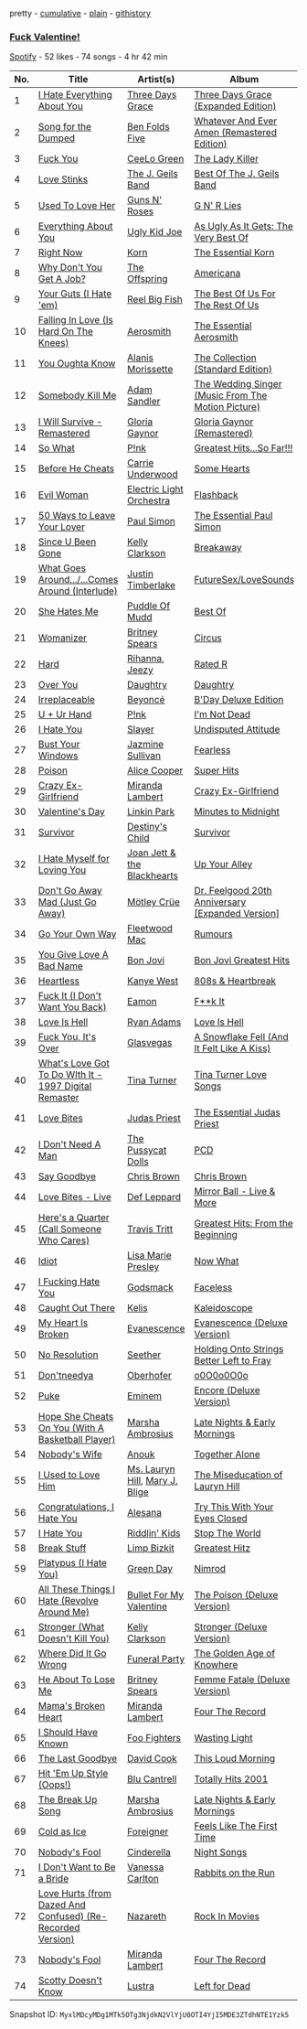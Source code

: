 pretty - [cumulative](/playlists/cumulative/5Dn14a8hNIhT3NLLjUUBGL.md) - [plain](/playlists/plain/5Dn14a8hNIhT3NLLjUUBGL) - [githistory](https://github.githistory.xyz/mackorone/spotify-playlist-archive/blob/main/playlists/plain/5Dn14a8hNIhT3NLLjUUBGL)

### [Fuck Valentine!](https://open.spotify.com/playlist/5Dn14a8hNIhT3NLLjUUBGL)

> 

[Spotify](https://open.spotify.com/user/spotify) - 52 likes - 74 songs - 4 hr 42 min

| No. | Title | Artist(s) | Album | Length |
|---|---|---|---|---|
| 1 | [I Hate Everything About You](https://open.spotify.com/track/6rUp7v3l8yC4TKxAAR5Bmx) | [Three Days Grace](https://open.spotify.com/artist/2xiIXseIJcq3nG7C8fHeBj) | [Three Days Grace \(Expanded Edition\)](https://open.spotify.com/album/38pfSOHvxHqDWwDnjZ25U5) | 3:51 |
| 2 | [Song for the Dumped](https://open.spotify.com/track/3u13MyusqSsMVegpADUHHP) | [Ben Folds Five](https://open.spotify.com/artist/44gRHbEm4Uqa0ykW0rDTNk) | [Whatever And Ever Amen \(Remastered Edition\)](https://open.spotify.com/album/3oz8kworUyU7oXjaEVhDsZ) | 3:51 |
| 3 | [Fuck You](https://open.spotify.com/track/4ycLiPVzE5KamivXrAzGFG) | [CeeLo Green](https://open.spotify.com/artist/5nLYd9ST4Cnwy6NHaCxbj8) | [The Lady Killer](https://open.spotify.com/album/3MXU6UoWrf4w4bOvjZTlvY) | 3:42 |
| 4 | [Love Stinks](https://open.spotify.com/track/2CCtvImOR0UZjn0uPLB94P) | [The J\. Geils Band](https://open.spotify.com/artist/69Mj3u4FTUrpyeGNSIaU6F) | [Best Of The J\. Geils Band](https://open.spotify.com/album/2FZfWyxQuzOcmwzrxlqKRp) | 3:45 |
| 5 | [Used To Love Her](https://open.spotify.com/track/2uduMoxSNLkDBhyLS2JroT) | [Guns N' Roses](https://open.spotify.com/artist/3qm84nBOXUEQ2vnTfUTTFC) | [G N' R Lies](https://open.spotify.com/album/6z5LStxyQzrUTrVxjiOXVU) | 3:11 |
| 6 | [Everything About You](https://open.spotify.com/track/1O2ACd0zg4GYgQRhLBGYDV) | [Ugly Kid Joe](https://open.spotify.com/artist/3XsgWn63EnA4wYZBjVyxjf) | [As Ugly As It Gets: The Very Best Of](https://open.spotify.com/album/5oukrASJpumQ9tUHxgK5Kj) | 4:15 |
| 7 | [Right Now](https://open.spotify.com/track/5yMJvJL1GdtoWwW58hOTvE) | [Korn](https://open.spotify.com/artist/3RNrq3jvMZxD9ZyoOZbQOD) | [The Essential Korn](https://open.spotify.com/album/4YsYdC1VAagQknJujE7cvC) | 3:09 |
| 8 | [Why Don't You Get A Job?](https://open.spotify.com/track/5EuDF2V1GOw817RaApPyBJ) | [The Offspring](https://open.spotify.com/artist/5LfGQac0EIXyAN8aUwmNAQ) | [Americana](https://open.spotify.com/album/4R2blKzIP9cEhgz7bMsRSt) | 2:51 |
| 9 | [Your Guts \(I Hate 'em\)](https://open.spotify.com/track/4CYcL38fBwxYiQUrTq5zp8) | [Reel Big Fish](https://open.spotify.com/artist/3bXhZFreBJF4QDUUiMmtZW) | [The Best Of Us For The Rest Of Us](https://open.spotify.com/album/1U7jVocQwP0iF7eQP0wmUI) | 2:02 |
| 10 | [Falling In Love \(Is Hard On The Knees\)](https://open.spotify.com/track/3JsNHSOWWJ7X3axxroxmFf) | [Aerosmith](https://open.spotify.com/artist/7Ey4PD4MYsKc5I2dolUwbH) | [The Essential Aerosmith](https://open.spotify.com/album/0YlgzYfI3a1OrGBBN0wWTG) | 3:26 |
| 11 | [You Oughta Know](https://open.spotify.com/track/17ZAZ24Eyh5fKqQ06u4R3d) | [Alanis Morissette](https://open.spotify.com/artist/6ogn9necmbUdCppmNnGOdi) | [The Collection \(Standard Edition\)](https://open.spotify.com/album/4N7LuZYpstQrtcHIoOKzqg) | 4:09 |
| 12 | [Somebody Kill Me](https://open.spotify.com/track/1LyW3Cwi49N1l58Pf1TNKy) | [Adam Sandler](https://open.spotify.com/artist/2LB9H0px4qWbCHg9Axzhga) | [The Wedding Singer \(Music From The Motion Picture\)](https://open.spotify.com/album/1zj1tn6yjZangQpuQHjJA3) | 1:52 |
| 13 | [I Will Survive \- Remastered](https://open.spotify.com/track/2DX0WG5OGLQLaXb41Cq1IA) | [Gloria Gaynor](https://open.spotify.com/artist/6V6WCgi7waF55bJmylC4H5) | [Gloria Gaynor \(Remastered\)](https://open.spotify.com/album/0KwI95bTOayhB4kTnCZNiH) | 4:55 |
| 14 | [So What](https://open.spotify.com/track/7bprRkhvOXWmWpqOrEWbXu) | [P!nk](https://open.spotify.com/artist/1KCSPY1glIKqW2TotWuXOR) | [Greatest Hits...So Far!!!](https://open.spotify.com/album/2tUn9E3nHXhUIJ47yv6ePD) | 3:34 |
| 15 | [Before He Cheats](https://open.spotify.com/track/0ZUo4YjG4saFnEJhdWp9Bt) | [Carrie Underwood](https://open.spotify.com/artist/4xFUf1FHVy696Q1JQZMTRj) | [Some Hearts](https://open.spotify.com/album/0kys2jaKAiDPfNBd4z7LAg) | 3:19 |
| 16 | [Evil Woman](https://open.spotify.com/track/0GjzyfE9VVSVVkheoweAGs) | [Electric Light Orchestra](https://open.spotify.com/artist/7jefIIksOi1EazgRTfW2Pk) | [Flashback](https://open.spotify.com/album/0fT2CI9hgHC1EH4Q4E8rER) | 4:19 |
| 17 | [50 Ways to Leave Your Lover](https://open.spotify.com/track/7bdDULyOUqNyWu6XPeAnSO) | [Paul Simon](https://open.spotify.com/artist/2CvCyf1gEVhI0mX6aFXmVI) | [The Essential Paul Simon](https://open.spotify.com/album/4kdOH3s9cRL9YykvHFpSlD) | 3:28 |
| 18 | [Since U Been Gone](https://open.spotify.com/track/3xrn9i8zhNZsTtcoWgQEAd) | [Kelly Clarkson](https://open.spotify.com/artist/3BmGtnKgCSGYIUhmivXKWX) | [Breakaway](https://open.spotify.com/album/5gDAEao3VxFdbm8vS0koQq) | 3:08 |
| 19 | [What Goes Around.../...Comes Around \(Interlude\)](https://open.spotify.com/track/3pD0f7hSJg2XdQ6udw5Tey) | [Justin Timberlake](https://open.spotify.com/artist/31TPClRtHm23RisEBtV3X7) | [FutureSex/LoveSounds](https://open.spotify.com/album/2scB1uhcCI1TSf6b9TCZK3) | 7:28 |
| 20 | [She Hates Me](https://open.spotify.com/track/5A3t6GVPUxBn5yxODZ8r8L) | [Puddle Of Mudd](https://open.spotify.com/artist/3dXaa6jwM7B52GZpaJEIr5) | [Best Of](https://open.spotify.com/album/5TnRBGlkLkrz14wl2fkGWI) | 3:36 |
| 21 | [Womanizer](https://open.spotify.com/track/1CrxDKnx34D9zoAIvf7B9H) | [Britney Spears](https://open.spotify.com/artist/26dSoYclwsYLMAKD3tpOr4) | [Circus](https://open.spotify.com/album/6vAjySa6CZLX1BpVXeFHo9) | 3:44 |
| 22 | [Hard](https://open.spotify.com/track/3XcCfweqtfMbZNbM7Mq0gg) | [Rihanna](https://open.spotify.com/artist/5pKCCKE2ajJHZ9KAiaK11H), [Jeezy](https://open.spotify.com/artist/4yBK75WVCQXej1p04GWqxH) | [Rated R](https://open.spotify.com/album/5oMe51UhWt6rsnkAvNRd1A) | 4:10 |
| 23 | [Over You](https://open.spotify.com/track/7mXmxXLAnsvXKt4Q37KoMI) | [Daughtry](https://open.spotify.com/artist/5P5FTygHyx2G57oszR3Wot) | [Daughtry](https://open.spotify.com/album/7MEQdKzqoG2QJYcT2XEKsW) | 3:24 |
| 24 | [Irreplaceable](https://open.spotify.com/track/6RX5iL93VZ5fKmyvNXvF1r) | [Beyoncé](https://open.spotify.com/artist/6vWDO969PvNqNYHIOW5v0m) | [B'Day Deluxe Edition](https://open.spotify.com/album/0Zd10MKN5j9KwUST0TdBBB) | 3:47 |
| 25 | [U + Ur Hand](https://open.spotify.com/track/1dEcMzexrBe5PiYnsZY1wY) | [P!nk](https://open.spotify.com/artist/1KCSPY1glIKqW2TotWuXOR) | [I'm Not Dead](https://open.spotify.com/album/1JOg7l9Z8Nu0gRt4aN5bTv) | 3:34 |
| 26 | [I Hate You](https://open.spotify.com/track/5wsEym4qOJZU7mm9Jdrmx8) | [Slayer](https://open.spotify.com/artist/1IQ2e1buppatiN1bxUVkrk) | [Undisputed Attitude](https://open.spotify.com/album/6E9K7KHifwy8W9tiHSoSI7) | 2:15 |
| 27 | [Bust Your Windows](https://open.spotify.com/track/56z2qI0gKcPthQF6l8AW3E) | [Jazmine Sullivan](https://open.spotify.com/artist/7gSjFKpVmDgC2MMsnN8CYq) | [Fearless](https://open.spotify.com/album/2V99Z0aZgSK6XTbh19UYTU) | 4:26 |
| 28 | [Poison](https://open.spotify.com/track/26CEBzFZShsdqFqS8ZsvAt) | [Alice Cooper](https://open.spotify.com/artist/3EhbVgyfGd7HkpsagwL9GS) | [Super Hits](https://open.spotify.com/album/1nnWcgO1OfQtlofaabxT2d) | 4:30 |
| 29 | [Crazy Ex\-Girlfriend](https://open.spotify.com/track/1F68OIOfSBrbPuX1p2V3IT) | [Miranda Lambert](https://open.spotify.com/artist/66lH4jAE7pqPlOlzUKbwA0) | [Crazy Ex\-Girlfriend](https://open.spotify.com/album/2fQgr6rudGpjhXTfAKe4u2) | 3:07 |
| 30 | [Valentine's Day](https://open.spotify.com/track/2vfshZvISOKy2Je7wQBWOV) | [Linkin Park](https://open.spotify.com/artist/6XyY86QOPPrYVGvF9ch6wz) | [Minutes to Midnight](https://open.spotify.com/album/2tlTBLz2w52rpGCLBGyGw6) | 3:16 |
| 31 | [Survivor](https://open.spotify.com/track/2Mpj1Ul5OFPyyP4wB62Rvi) | [Destiny's Child](https://open.spotify.com/artist/1Y8cdNmUJH7yBTd9yOvr5i) | [Survivor](https://open.spotify.com/album/2HcjLD0ButtKsQYqzoyOx9) | 4:14 |
| 32 | [I Hate Myself for Loving You](https://open.spotify.com/track/2HXixVqzzm9rEUIMAWzshl) | [Joan Jett & the Blackhearts](https://open.spotify.com/artist/1Fmb52lZ6Jv7FMWXXTPO3K) | [Up Your Alley](https://open.spotify.com/album/2pkv3nrNrwtUdT8VNWwt5U) | 4:06 |
| 33 | [Don't Go Away Mad \(Just Go Away\)](https://open.spotify.com/track/3XGbYvyi3sW9L5fzWluoAv) | [Mötley Crüe](https://open.spotify.com/artist/0cc6vw3VN8YlIcvr1v7tBL) | [Dr\. Feelgood 20th Anniversary \[Expanded Version\]](https://open.spotify.com/album/2875djKxniGsnRqe2KlGoy) | 4:39 |
| 34 | [Go Your Own Way](https://open.spotify.com/track/0FeCO85RKW8fDRytwXof2x) | [Fleetwood Mac](https://open.spotify.com/artist/08GQAI4eElDnROBrJRGE0X) | [Rumours](https://open.spotify.com/album/63k57x0qOkUWEMR0dkMivh) | 3:38 |
| 35 | [You Give Love A Bad Name](https://open.spotify.com/track/1MTMedlCphum6mRcd8YzvE) | [Bon Jovi](https://open.spotify.com/artist/58lV9VcRSjABbAbfWS6skp) | [Bon Jovi Greatest Hits](https://open.spotify.com/album/0C8Poy7zwJ1kQh2sldyvHm) | 3:43 |
| 36 | [Heartless](https://open.spotify.com/track/5h9pB5af60LWJBrG1HCHsU) | [Kanye West](https://open.spotify.com/artist/5K4W6rqBFWDnAN6FQUkS6x) | [808s & Heartbreak](https://open.spotify.com/album/2JK89jt4unItFroOr0kT3g) | 3:31 |
| 37 | [Fuck It \(I Don't Want You Back\)](https://open.spotify.com/track/7bchsHDaf9CRoe64ceIDYQ) | [Eamon](https://open.spotify.com/artist/1y20PpXw0yeuJ1avCD0Ob9) | [F\*\*k It](https://open.spotify.com/album/7kM8NDYQh4q6cQObl1fSZi) | 3:45 |
| 38 | [Love Is Hell](https://open.spotify.com/track/7vCtrwEkN6VV825JyWfUjO) | [Ryan Adams](https://open.spotify.com/artist/2qc41rNTtdLK0tV3mJn2Pm) | [Love Is Hell](https://open.spotify.com/album/7hUvCVVeWk0mXkqcl0Hhs2) | 3:19 |
| 39 | [Fuck You, It's Over](https://open.spotify.com/track/3ISZS7TmB2wom4dBzENNO4) | [Glasvegas](https://open.spotify.com/artist/478peoEkoKPsTgRiVzkvPl) | [A Snowflake Fell \(And It Felt Like A Kiss\)](https://open.spotify.com/album/03tIP9Yze8oqIQwfVoiFlg) | 4:43 |
| 40 | [What's Love Got To Do WIth It \- 1997 Digital Remaster](https://open.spotify.com/track/4QjjabJx7K14tHwxEVI0Xc) | [Tina Turner](https://open.spotify.com/artist/1zuJe6b1roixEKMOtyrEak) | [Tina Turner Love Songs](https://open.spotify.com/album/2leURyZTNszWf0NOrbWOW4) | 3:48 |
| 41 | [Love Bites](https://open.spotify.com/track/06di3QKhy7a0WtFN0JiPum) | [Judas Priest](https://open.spotify.com/artist/2tRsMl4eGxwoNabM08Dm4I) | [The Essential Judas Priest](https://open.spotify.com/album/65vtw6Mxuph5JRTPh9lLzL) | 4:48 |
| 42 | [I Don't Need A Man](https://open.spotify.com/track/0XEBKZHp8imfvf9NYjV8Kg) | [The Pussycat Dolls](https://open.spotify.com/artist/6wPhSqRtPu1UhRCDX5yaDJ) | [PCD](https://open.spotify.com/album/5x8e8UcCeOgrOzSnDGuPye) | 3:39 |
| 43 | [Say Goodbye](https://open.spotify.com/track/75KdMdPqZGO3FGNtpByM1p) | [Chris Brown](https://open.spotify.com/artist/7bXgB6jMjp9ATFy66eO08Z) | [Chris Brown](https://open.spotify.com/album/2gRm1k9fVkhTfZDHvBI2sR) | 4:49 |
| 44 | [Love Bites \- Live](https://open.spotify.com/track/6iCCvEH7xhkcsFTXnLVLIK) | [Def Leppard](https://open.spotify.com/artist/6H1RjVyNruCmrBEWRbD0VZ) | [Mirror Ball \- Live & More](https://open.spotify.com/album/3BO4hNrSnspOVwlloqedRc) | 7:28 |
| 45 | [Here's a Quarter \(Call Someone Who Cares\)](https://open.spotify.com/track/0RdMBceHhBJLqNjObk1NPP) | [Travis Tritt](https://open.spotify.com/artist/2M4Yt7oKGoYd0wqU44k4i2) | [Greatest Hits: From the Beginning](https://open.spotify.com/album/5pDzCS2g2oZueNkPr1S1Ey) | 2:32 |
| 46 | [Idiot](https://open.spotify.com/track/3GAiMe8Q4FJTYL0tfjqKbu) | [Lisa Marie Presley](https://open.spotify.com/artist/1JZsGhTI51A9ybuQZO07wf) | [Now What](https://open.spotify.com/album/4ah4y6QQZohYhT8iIJmVb0) | 4:09 |
| 47 | [I Fucking Hate You](https://open.spotify.com/track/0zLLdhJTWeNB8RW7Qv4lNn) | [Godsmack](https://open.spotify.com/artist/6gZq1Q6bdOxsUPUG1TaFbF) | [Faceless](https://open.spotify.com/album/7e5kCGe1TD9Er6DIcgtNyW) | 4:07 |
| 48 | [Caught Out There](https://open.spotify.com/track/1nZkrUFLq265za9lofFO3p) | [Kelis](https://open.spotify.com/artist/0IF46mUS8NXjgHabxk2MCM) | [Kaleidoscope](https://open.spotify.com/album/2VQFbPduHKk3SAyczWfpok) | 4:51 |
| 49 | [My Heart Is Broken](https://open.spotify.com/track/13YFr8zKKf3nXLtP5mlfCO) | [Evanescence](https://open.spotify.com/artist/5nGIFgo0shDenQYSE0Sn7c) | [Evanescence \(Deluxe Version\)](https://open.spotify.com/album/455vkP1HuYMC7Uw2iIz0DH) | 4:29 |
| 50 | [No Resolution](https://open.spotify.com/track/7BRFR6J6ufqRCGEC43c4t7) | [Seether](https://open.spotify.com/artist/6B5c4sch27tWHAGdarpPaW) | [Holding Onto Strings Better Left to Fray](https://open.spotify.com/album/659Cn3nYaB0hHS7ZE7MkgX) | 3:08 |
| 51 | [Don'tneedya](https://open.spotify.com/track/1oEx1j0X99SFOxBFWlrVqc) | [Oberhofer](https://open.spotify.com/artist/5zb7wVUx1vTXLB6HX26EnX) | [o0O0o0O0o](https://open.spotify.com/album/3f8nnwzr2a2KcZdRRVxakx) | 3:02 |
| 52 | [Puke](https://open.spotify.com/track/5F94xbz85nE6wfZGHqOMCG) | [Eminem](https://open.spotify.com/artist/7dGJo4pcD2V6oG8kP0tJRR) | [Encore \(Deluxe Version\)](https://open.spotify.com/album/1kTlYbs28MXw7hwO0NLYif) | 4:07 |
| 53 | [Hope She Cheats On You \(With A Basketball Player\)](https://open.spotify.com/track/0ocQiHwHrvLUcon6p3lJNa) | [Marsha Ambrosius](https://open.spotify.com/artist/46VWDbmWmzvPBTmkSr25gM) | [Late Nights & Early Mornings](https://open.spotify.com/album/3l9KeT7TXfQKg8RhzoC6DI) | 4:03 |
| 54 | [Nobody's Wife](https://open.spotify.com/track/1Q0p30HuN1ADMX2CmPzIvO) | [Anouk](https://open.spotify.com/artist/6ltVunYjAAD70YtVO6rxvX) | [Together Alone](https://open.spotify.com/album/3zMAFbz27Bd7gtmPFAq46b) | 3:25 |
| 55 | [I Used to Love Him](https://open.spotify.com/track/1EvMq15CcYecyQLNIcM5gi) | [Ms\. Lauryn Hill](https://open.spotify.com/artist/2Mu5NfyYm8n5iTomuKAEHl), [Mary J\. Blige](https://open.spotify.com/artist/1XkoF8ryArs86LZvFOkbyr) | [The Miseducation of Lauryn Hill](https://open.spotify.com/album/3KfWAE3Y0JDa7CNo8ovJWu) | 5:39 |
| 56 | [Congratulations, I Hate You](https://open.spotify.com/track/2wiRaJG78MwRqBWnDSoO4H) | [Alesana](https://open.spotify.com/artist/1fnDlUNi67FQtHHqBl4Yfg) | [Try This With Your Eyes Closed](https://open.spotify.com/album/0UqeJDOoeBuikFNW2NX6VD) | 3:56 |
| 57 | [I Hate You](https://open.spotify.com/track/7i47SetipMAS86hb9fX0lv) | [Riddlin' Kids](https://open.spotify.com/artist/2Z0ymoDrNlXkQsTmMapYk7) | [Stop The World](https://open.spotify.com/album/2aRndoAPjN8NH4xIZabEwL) | 3:38 |
| 58 | [Break Stuff](https://open.spotify.com/track/2YC6ET3q1F29B0V7UcPV70) | [Limp Bizkit](https://open.spotify.com/artist/165ZgPlLkK7bf5bDoFc6Sb) | [Greatest Hitz](https://open.spotify.com/album/50na3UenOpUOS1uuWXM0AY) | 2:46 |
| 59 | [Platypus \(I Hate You\)](https://open.spotify.com/track/6SFL3a2JotvZFwTiggc4cb) | [Green Day](https://open.spotify.com/artist/7oPftvlwr6VrsViSDV7fJY) | [Nimrod](https://open.spotify.com/album/3x2uer6Xh0d5rF8toWpRDA) | 2:21 |
| 60 | [All These Things I Hate \(Revolve Around Me\)](https://open.spotify.com/track/7pgHwgQ4fQGHUSux4P949x) | [Bullet For My Valentine](https://open.spotify.com/artist/7iWiAD5LLKyiox2grgfmUT) | [The Poison \(Deluxe Version\)](https://open.spotify.com/album/4uNzDULQ9RAy0nxGaPbCDn) | 3:45 |
| 61 | [Stronger \(What Doesn't Kill You\)](https://open.spotify.com/track/6D60klaHqbCl9ySc8VcRss) | [Kelly Clarkson](https://open.spotify.com/artist/3BmGtnKgCSGYIUhmivXKWX) | [Stronger \(Deluxe Version\)](https://open.spotify.com/album/1MNvMtEmMMdBXZBDcFNcWj) | 3:41 |
| 62 | [Where Did It Go Wrong](https://open.spotify.com/track/2mZsmB3vi1irgjr90PUlkC) | [Funeral Party](https://open.spotify.com/artist/5EfNeCzi7zZ3v4yogxKpnl) | [The Golden Age of Knowhere](https://open.spotify.com/album/4eGygSaV3TqJ4B2tFFAwTP) | 3:28 |
| 63 | [He About To Lose Me](https://open.spotify.com/track/6I0qecpzVh73WBMty1Ln02) | [Britney Spears](https://open.spotify.com/artist/26dSoYclwsYLMAKD3tpOr4) | [Femme Fatale \(Deluxe Version\)](https://open.spotify.com/album/0oFBaXLFsUVa2gEmJf4FcJ) | 3:48 |
| 64 | [Mama's Broken Heart](https://open.spotify.com/track/7lMXFeOPL4Ge1DjZ31VrA1) | [Miranda Lambert](https://open.spotify.com/artist/66lH4jAE7pqPlOlzUKbwA0) | [Four The Record](https://open.spotify.com/album/6AS4XOMFu0IT7Cm5hH0A3p) | 2:57 |
| 65 | [I Should Have Known](https://open.spotify.com/track/042RaY48TNY9aesv8fqYTf) | [Foo Fighters](https://open.spotify.com/artist/7jy3rLJdDQY21OgRLCZ9sD) | [Wasting Light](https://open.spotify.com/album/5lnQLEUiVDkLbFJHXHQu9m) | 4:15 |
| 66 | [The Last Goodbye](https://open.spotify.com/track/3GMl5vmoSXsWwQR21GM0Qo) | [David Cook](https://open.spotify.com/artist/4SQxI8xg6LcSWL3KuGVHLa) | [This Loud Morning](https://open.spotify.com/album/2sAl0bHZ6QtLEcBmbJOCPd) | 3:00 |
| 67 | [Hit 'Em Up Style \(Oops!\)](https://open.spotify.com/track/5k3sanOGourYTSWNvphUnz) | [Blu Cantrell](https://open.spotify.com/artist/6vytZ677lz4LzCrUDcDokM) | [Totally Hits 2001](https://open.spotify.com/album/58ImF6AIakb2YWtLtSvMBO) | 4:08 |
| 68 | [The Break Up Song](https://open.spotify.com/track/1am1pgXoPjfLzOchLV7s2m) | [Marsha Ambrosius](https://open.spotify.com/artist/46VWDbmWmzvPBTmkSr25gM) | [Late Nights & Early Mornings](https://open.spotify.com/album/3l9KeT7TXfQKg8RhzoC6DI) | 3:24 |
| 69 | [Cold as Ice](https://open.spotify.com/track/72XP8G9GAZarwtvZhi25Js) | [Foreigner](https://open.spotify.com/artist/6IRouO5mvvfcyxtPDKMYFN) | [Feels Like The First Time](https://open.spotify.com/album/2UGyemMSTIiCYbd3ZLZ6Lf) | 3:14 |
| 70 | [Nobody's Fool](https://open.spotify.com/track/01Q4wU19hamqnhNjtuvTyI) | [Cinderella](https://open.spotify.com/artist/7HL4id2U7FSDJtfKQHMgQx) | [Night Songs](https://open.spotify.com/album/6Af1uU7Di8q9oHyXpgvrmY) | 4:47 |
| 71 | [I Don't Want to Be a Bride](https://open.spotify.com/track/2f4XSArCtt4E2DFflvFpuU) | [Vanessa Carlton](https://open.spotify.com/artist/5ILrArfIV0tMURcHJN8Q07) | [Rabbits on the Run](https://open.spotify.com/album/3APWAFznq5AnNZh7YjUHcj) | 4:02 |
| 72 | [Love Hurts \(from Dazed And Confused\) \(Re\-Recorded Version\)](https://open.spotify.com/track/55RlVvBcUVIAXpvG3LoIsz) | [Nazareth](https://open.spotify.com/artist/6fvN9GmMCVKb5LY0WsnjFP) | [Rock In Movies](https://open.spotify.com/album/2tl2RhOhDZE8HaFsPmpIOU) | 3:51 |
| 73 | [Nobody's Fool](https://open.spotify.com/track/0A6QCNP3PkD14Zk2RHLYsJ) | [Miranda Lambert](https://open.spotify.com/artist/66lH4jAE7pqPlOlzUKbwA0) | [Four The Record](https://open.spotify.com/album/6AS4XOMFu0IT7Cm5hH0A3p) | 3:43 |
| 74 | [Scotty Doesn't Know](https://open.spotify.com/track/1LkoYGxmYpO6QSEvY5C0Zl) | [Lustra](https://open.spotify.com/artist/3IJ770I1QPmwVp7yug0eJ4) | [Left for Dead](https://open.spotify.com/album/3MCqjuNms0vjGyUDQ92Ivs) | 2:55 |

Snapshot ID: `MyxlMDcyMDg1MTk5OTg3NjdkN2VlYjU0OTI4YjI5MDE3ZTdhNTE1Yzk5`
